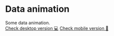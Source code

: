 # Data animation

Some data animation.  
[Check desktop version 💻](https://andreyvozniuk.github.io/data-animation/desktop.html)
[Check mobile version 📱](https://andreyvozniuk.github.io/data-animation/mobile.html)
